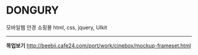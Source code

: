 # DONGURY
모바일웹 안경 쇼핑몰
html, css, jquery, UIkit

---

**목업보기**
http://beebii.cafe24.com/port/work/cinebox/mockup-frameset.html
